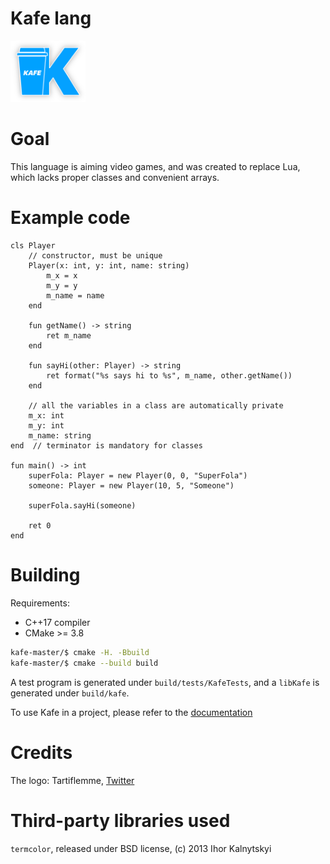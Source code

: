 # Kafe lang

<img src="images/logo.png" alt="Kafe open source project logo" width="120px" />

# Goal

This language is aiming video games, and was created to replace Lua, which lacks proper classes and convenient arrays.

# Example code

```
cls Player
    // constructor, must be unique
    Player(x: int, y: int, name: string)
        m_x = x
        m_y = y
        m_name = name
    end

    fun getName() -> string
        ret m_name
    end

    fun sayHi(other: Player) -> string
        ret format("%s says hi to %s", m_name, other.getName())
    end

    // all the variables in a class are automatically private
    m_x: int
    m_y: int
    m_name: string
end  // terminator is mandatory for classes

fun main() -> int
    superFola: Player = new Player(0, 0, "SuperFola")
    someone: Player = new Player(10, 5, "Someone")

    superFola.sayHi(someone)

    ret 0
end
```

# Building

Requirements:
* C++17 compiler
* CMake >= 3.8

```bash
kafe-master/$ cmake -H. -Bbuild
kafe-master/$ cmake --build build
```

A test program is generated under `build/tests/KafeTests`, and a `libKafe` is generated under `build/kafe`.

To use Kafe in a project, please refer to the [documentation](documentation/embedding/main.md)

# Credits

The logo: Tartiflemme, [Twitter](https://twitter.com/tartiflemme)

# Third-party libraries used

`termcolor`, released under BSD license, (c) 2013 Ihor Kalnytskyi